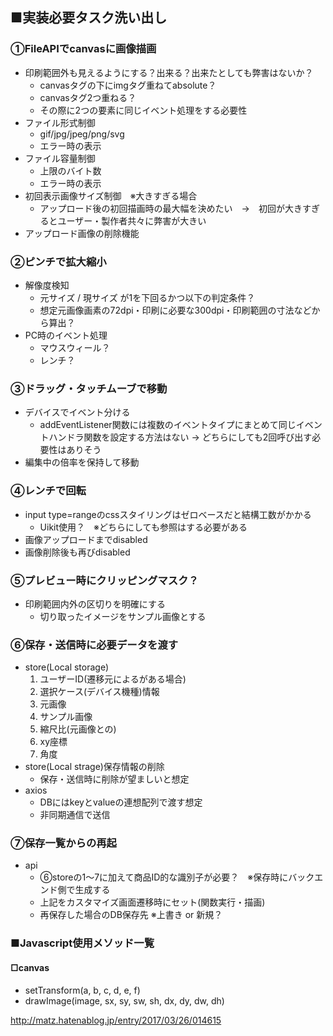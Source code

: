 ## ■実装必要タスク洗い出し

### ①FileAPIでcanvasに画像描画
* 印刷範囲外も見えるようにする？出来る？出来たとしても弊害はないか？
  * canvasタグの下にimgタグ重ねてabsolute？
  * canvasタグ2つ重ねる？
  * その際に2つの要素に同じイベント処理をする必要性
* ファイル形式制御
  * gif/jpg/jpeg/png/svg
  * エラー時の表示
* ファイル容量制御
  * 上限のバイト数
  * エラー時の表示
* 初回表示画像サイズ制御　※大きすぎる場合
  * アップロード後の初回描画時の最大幅を決めたい　→　初回が大きすぎるとユーザー・製作者共々に弊害が大きい
* アップロード画像の削除機能

### ②ピンチで拡大縮小
* 解像度検知
  * 元サイズ / 現サイズ が1を下回るかつ以下の判定条件？
  * 想定元画像画素の72dpi・印刷に必要な300dpi・印刷範囲の寸法などから算出？
* PC時のイベント処理
  * マウスウィール？
  * レンチ？

### ③ドラッグ・タッチムーブで移動
* デバイスでイベント分ける
  * addEventListener関数には複数のイベントタイプにまとめて同じイベントハンドラ関数を設定する方法はない -> どちらにしても2回呼び出す必要性はありそう
* 編集中の倍率を保持して移動

### ④レンチで回転
* input type=rangeのcssスタイリングはゼロベースだと結構工数がかかる
  * Uikit使用？　※どちらにしても参照はする必要がある
* 画像アップロードまでdisabled
* 画像削除後も再びdisabled

### ⑤プレビュー時にクリッピングマスク？
* 印刷範囲内外の区切りを明確にする
  * 切り取ったイメージをサンプル画像とする

### ⑥保存・送信時に必要データを渡す
* store(Local storage)
  1. ユーザーID(遷移元によるがある場合)
  2. 選択ケース(デバイス機種)情報
  3. 元画像
  4. サンプル画像
  5. 縮尺比(元画像との)
  6. xy座標
  7. 角度
* store(Local strage)保存情報の削除
  * 保存・送信時に削除が望ましいと想定
* axios
  * DBにはkeyとvalueの連想配列で渡す想定
  * 非同期通信で送信

### ⑦保存一覧からの再起
* api
  * ⑥storeの1～7に加えて商品ID的な識別子が必要？　※保存時にバックエンド側で生成する
  * 上記をカスタマイズ画面遷移時にセット(関数実行・描画)
  * 再保存した場合のDB保存先 ※上書き or 新規？

### ■Javascript使用メソッド一覧
#### □canvas
* setTransform(a, b, c, d, e, f)
* drawImage(image, sx, sy, sw, sh, dx, dy, dw, dh)



http://matz.hatenablog.jp/entry/2017/03/26/014615